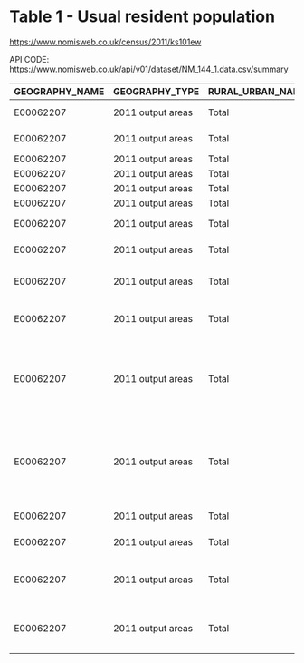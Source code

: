 # Table 1 - Usual resident population

https://www.nomisweb.co.uk/census/2011/ks101ew

API CODE: https://www.nomisweb.co.uk/api/v01/dataset/NM_144_1.data.csv/summary

|GEOGRAPHY_NAME|GEOGRAPHY_TYPE|RURAL_URBAN_NAME|RURAL_URBAN_TYPECODE|CELL_NAME|MEASURES_NAME|OBS_VALUE|OBS_STATUS|RECORD_OFFSET|RECORD_COUNT|
|---|---|---|---|---|---|---|---|---|---|
|E00062207|2011 output areas|Total|2000|All usual residents|Value|242|A|0|35645376|
|E00062207|2011 output areas|Total|2000|All usual residents|Percent|100.0|A|1|35645376|
|E00062207|2011 output areas|Total|2000|Males|Value|116|A|2|35645376|
|E00062207|2011 output areas|Total|2000|Males|Percent|47.9|A|3|35645376|
|E00062207|2011 output areas|Total|2000|Females|Value|126|A|4|35645376|
|E00062207|2011 output areas|Total|2000|Females|Percent|52.1|A|5|35645376|
|E00062207|2011 output areas|Total|2000|Lives in a household|Value|242|A|6|35645376|
|E00062207|2011 output areas|Total|2000|Lives in a household|Percent|100.0|A|7|35645376|
|E00062207|2011 output areas|Total|2000|Lives in a communal establishment|Value|0|A|8|35645376|
|E00062207|2011 output areas|Total|2000|Lives in a communal establishment|Percent|0.0|A|9|35645376|
|E00062207|2011 output areas|Total|2000|Schoolchild or full-time student aged 4 and over at their non term-time address|Value|7|A|10|35645376|
|E00062207|2011 output areas|Total|2000|Schoolchild or full-time student aged 4 and over at their non term-time address|Percent||Q|11|35645376|
|E00062207|2011 output areas|Total|2000|Area (Hectares)|Value|865.24|A|12|35645376|
|E00062207|2011 output areas|Total|2000|Area (Hectares)|Percent||Q|13|35645376|
|E00062207|2011 output areas|Total|2000|Density (number of persons per hectare)|Value|0.3|A|14|35645376|
|E00062207|2011 output areas|Total|2000|Density (number of persons per hectare)|Percent||Q|15|35645376|
